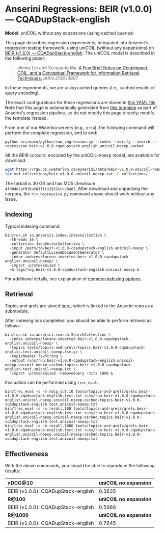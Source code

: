 # Anserini Regressions: BEIR (v1.0.0) &mdash; CQADupStack-english

**Model**: uniCOIL without any expansions (using cached queries)

This page describes regression experiments, integrated into Anserini's regression testing framework, using uniCOIL (without any expansions) on [BEIR (v1.0.0) &mdash; CQADupStack-english](http://beir.ai/).
The uniCOIL model is described in the following paper:

> Jimmy Lin and Xueguang Ma. [A Few Brief Notes on DeepImpact, COIL, and a Conceptual Framework for Information Retrieval Techniques.](https://arxiv.org/abs/2106.14807) _arXiv:2106.14807_.

In these experiments, we are using cached queries (i.e., cached results of query encoding).

The exact configurations for these regressions are stored in [this YAML file](../../src/main/resources/regression/beir-v1.0.0-cqadupstack-english.unicoil-noexp.cached.yaml).
Note that this page is automatically generated from [this template](../../src/main/resources/docgen/templates/beir-v1.0.0-cqadupstack-english.unicoil-noexp.cached.template) as part of Anserini's regression pipeline, so do not modify this page directly; modify the template instead.

From one of our Waterloo servers (e.g., `orca`), the following command will perform the complete regression, end to end:

```
python src/main/python/run_regression.py --index --verify --search --regression beir-v1.0.0-cqadupstack-english.unicoil-noexp.cached
```

All the BEIR corpora, encoded by the uniCOIL-noexp model, are available for download:

```bash
wget https://rgw.cs.uwaterloo.ca/pyserini/data/beir-v1.0.0-unicoil-noexp.tar -P collections/
tar xvf collections/beir-v1.0.0-unicoil-noexp.tar -C collections/
```

The tarball is 30 GB and has MD5 checksum `4fd04d2af816a6637fc12922cccc8a83`.
After download and unpacking the corpora, the `run_regression.py` command above should work without any issue.

## Indexing

Typical indexing command:

```
bin/run.sh io.anserini.index.IndexCollection \
  -threads 16 \
  -collection JsonVectorCollection \
  -input /path/to/beir-v1.0.0-cqadupstack-english.unicoil-noexp \
  -generator DefaultLuceneDocumentGenerator \
  -index indexes/lucene-inverted.beir-v1.0.0-cqadupstack-english.unicoil-noexp/ \
  -impact -pretokenized \
  >& logs/log.beir-v1.0.0-cqadupstack-english.unicoil-noexp &
```

For additional details, see explanation of [common indexing options](../../docs/common-indexing-options.md).

## Retrieval

Topics and qrels are stored [here](https://github.com/castorini/anserini-tools/tree/master/topics-and-qrels), which is linked to the Anserini repo as a submodule.

After indexing has completed, you should be able to perform retrieval as follows:

```
bin/run.sh io.anserini.search.SearchCollection \
  -index indexes/lucene-inverted.beir-v1.0.0-cqadupstack-english.unicoil-noexp/ \
  -topics tools/topics-and-qrels/topics.beir-v1.0.0-cqadupstack-english.test.unicoil-noexp.tsv.gz \
  -topicReader TsvString \
  -output runs/run.beir-v1.0.0-cqadupstack-english.unicoil-noexp.unicoil-noexp-cached.topics.beir-v1.0.0-cqadupstack-english.test.unicoil-noexp.txt \
  -impact -pretokenized -removeQuery -hits 1000 &
```

Evaluation can be performed using `trec_eval`:

```
bin/trec_eval -c -m ndcg_cut.10 tools/topics-and-qrels/qrels.beir-v1.0.0-cqadupstack-english.test.txt runs/run.beir-v1.0.0-cqadupstack-english.unicoil-noexp.unicoil-noexp-cached.topics.beir-v1.0.0-cqadupstack-english.test.unicoil-noexp.txt
bin/trec_eval -c -m recall.100 tools/topics-and-qrels/qrels.beir-v1.0.0-cqadupstack-english.test.txt runs/run.beir-v1.0.0-cqadupstack-english.unicoil-noexp.unicoil-noexp-cached.topics.beir-v1.0.0-cqadupstack-english.test.unicoil-noexp.txt
bin/trec_eval -c -m recall.1000 tools/topics-and-qrels/qrels.beir-v1.0.0-cqadupstack-english.test.txt runs/run.beir-v1.0.0-cqadupstack-english.unicoil-noexp.unicoil-noexp-cached.topics.beir-v1.0.0-cqadupstack-english.test.unicoil-noexp.txt
```

## Effectiveness

With the above commands, you should be able to reproduce the following results:

| **nDCG@10**                                                                                                  | **uniCOIL no expansion**|
|:-------------------------------------------------------------------------------------------------------------|-------------------------|
| BEIR (v1.0.0): CQADupStack-english                                                                           | 0.3635                  |
| **R@100**                                                                                                    | **uniCOIL no expansion**|
| BEIR (v1.0.0): CQADupStack-english                                                                           | 0.5988                  |
| **R@1000**                                                                                                   | **uniCOIL no expansion**|
| BEIR (v1.0.0): CQADupStack-english                                                                           | 0.7645                  |

